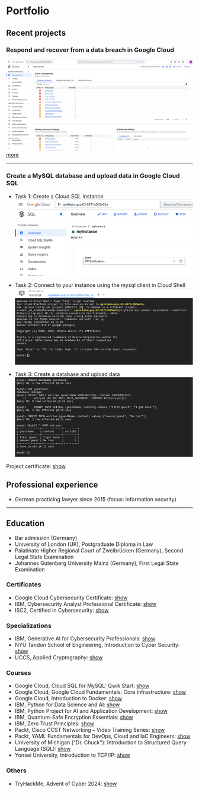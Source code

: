# Portfolio

## Recent projects

### Respond and recover from a data breach in Google Cloud
![Screenshot](https://github.com/january1073/portfolio/blob/main/google/google_cloud_cybersecurity/capstone/1_findings_category.png)
<a href="https://github.com/january1073/portfolio/tree/main/google/google_cloud_cybersecurity/capstone/README.md">more</a>

---

### Create a MySQL database and upload data in Google Cloud SQL

- Task 1: Create a Cloud SQL instance
![Screenshot](https://github.com/january1073/portfolio/blob/main/google/cloud_sql_for_mysql/task1.png)

- Task 2: Connect to your instance using the mysql client in Cloud Shell
![Screenshot](https://github.com/january1073/portfolio/blob/main/google/cloud_sql_for_mysql/task2.png)

- Task 3: Create a database and upload data
![Screenshot](https://github.com/january1073/portfolio/blob/main/google/cloud_sql_for_mysql/task3.png)

Project certificate: <a href="https://github.com/january1073/portfolio/blob/main/google/google_cloud_sql_for_mysql.pdf">show</a>

## Professional experience

- German practicing lawyer since 2015 (focus: information security)

---

## Education

- Bar admission (Germany)
- University of London (UK), Postgraduate Diploma in Law
- Palatinate Higher Regional Court of Zweibrücken (Germany), Second Legal State Examination
- Johannes Gutenberg University Mainz (Germany), First Legal State Examination

### Certificates

- Google Cloud Cybersecurity Certificate: <a href="https://www.credly.com/badges/8354ef22-6812-422d-80d2-9c62951ed9db/public_url">show</a>
- IBM, Cybersecurity Analyst Professional Certificate: <a href="https://github.com/january1073/portfolio/blob/main/ibm/ibm_cybersecurity_analyst.pdf">show</a>
- ISC2, Certified in Cybersecurity: <a href="https://github.com/january1073/portfolio/blob/main/isc2/isc2_cc.pdf">show</a>

### Specializations

- IBM, Generative AI for Cybersecurity Professionals: <a href="https://github.com/january1073/portfolio/blob/main/ibm/ibm_genai_for_cybersecurity.pdf">show</a>
- NYU Tandon School of Engineering, Introduction to Cyber Security: <a href="https://github.com/january1073/portfolio/blob/main/nyu/nyu_intro_cyber_security.pdf">show</a>
- UCCS, Applied Cryptography: <a href="https://github.com/january1073/portfolio/blob/main/uccs/uccs_applied_cryptography.pdf">show</a>

### Courses

- Google Cloud, Cloud SQL for MySQL: Qwik Start: <a href="https://github.com/january1073/portfolio/blob/main/google/google_cloud_sql_for_mysql.pdf">show</a>
- Google Cloud, Google Cloud Fundamentals: Core Infrastructure: <a href="https://github.com/january1073/portfolio/blob/main/google/google_cloud_fundamentals.pdf">show</a>
- Google Cloud, Introduction to Docker: <a href="https://github.com/january1073/portfolio/blob/main/google/google_intro_docker.pdf">show</a>
- IBM, Python for Data Science and AI: <a href="https://github.com/january1073/portfolio/blob/main/ibm/ibm_python_data_science_ai.pdf">show</a>
- IBM, Python Project for AI and Application Development: <a href="https://github.com/january1073/portfolio/blob/main/ibm/ibm_python_for_ai.pdf">show</a>
- IBM, Quantum-Safe Encryption Essentials: <a href="https://github.com/january1073/portfolio/blob/main/ibm/ibm_quantum-safe.pdf">show</a>
- IBM, Zero Trust Principles: <a href="https://github.com/january1073/portfolio/blob/main/ibm/ibm_zero_trust.pdf">show</a>
- Packt, Cisco CCST Networking &ndash; Video Training Series: <a href="https://github.com/january1073/portfolio/blob/main/packt/packt_cisco_ccst_video_training.pdf">show</a>
- Packt, YAML Fundamentals for DevOps, Cloud and IaC Engineers: <a href="https://github.com/january1073/portfolio/blob/main/packt/packt_yaml_fundamentals.pdf">show</a>
- University of Michigan ("Dr. Chuck"): Introduction to Structured Query Language (SQL): <a href="https://github.com/january1073/portfolio/blob/main/u-m/u-m_intro_to_sql.pdf">show</a>
- Yonsei University, Introduction to TCP/IP: <a href="https://github.com/january1073/portfolio/blob/main/yonsei/yonsei_intro_tcp_ip.pdf">show</a>

### Others

- TryHackMe, Advent of Cyber 2024: <a href="https://github.com/january1073/portfolio/blob/main/thm/thm_aoc24.pdf">show</a>
